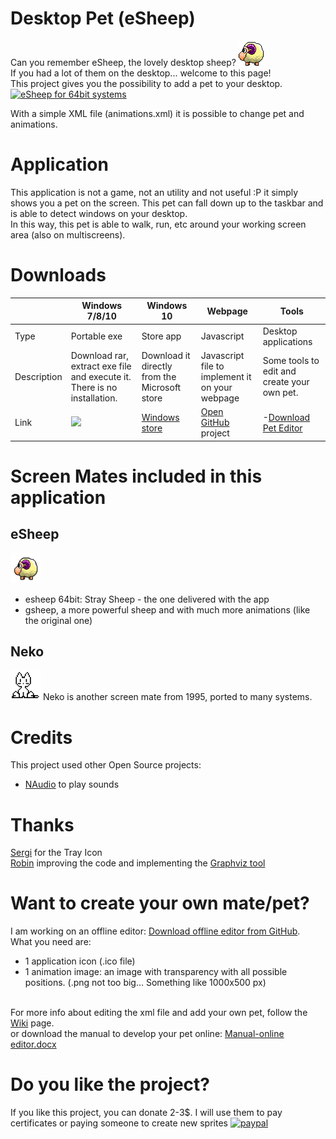# Desktop Pet (eSheep)

Can you remember eSheep, the lovely desktop sheep?
<img src='src/Images/esheep.png' /><br />
If you had a lot of them on the desktop... welcome to this page!<br />
This project gives you the possibility to add a pet to your desktop.<br />[![eSheep for 64bit systems](https://img.youtube.com/vi/xN90p16tKGE/0.jpg)](https://www.youtube.com/watch?v=xN90p16tKGE) 

With a simple XML file (animations.xml) it is possible to change pet and animations.

# Application
This application is not a game, not an utility and not useful :P it simply shows you
a pet on the screen. This pet can fall down up to the taskbar and is able to detect 
windows on your desktop.<br />
In this way, this pet is able to walk, run, etc around your working screen area (also on multiscreens).

# Downloads

|        | Windows 7/8/10 | Windows 10 | Webpage | Tools |
|--------|----------------|------------|---------|-------|
| Type |  Portable exe | Store app | Javascript | Desktop applications |
| Description | Download rar, extract exe file and execute it. There is no installation. | Download it directly from the Microsoft store | Javascript file to implement it on your webpage | Some tools to edit and create your own pet.
| Link | <a href='https://github.com/Adrianotiger/desktopPet/releases/latest'><img src='https://img.shields.io/github/downloads/adrianotiger/desktopPet/total.svg'></a> | <a href='https://www.microsoft.com/store/apps/9MX2V0TQT6RM'>Windows store</a> | <a href='https://github.com/Adrianotiger/web-esheep'>Open GitHub</a> project | -<a href='https://github.com/Adrianotiger/desktopPet/releases/tag/editor0.2'>Download Pet Editor</a> |

# Screen Mates included in this application
## eSheep
[![eSheeps](Pets/esheep64/icon.png)](Pets/) 
- esheep 64bit: Stray Sheep - the one delivered with the app 
- gsheep, a more powerful sheep and with much more animations (like the original one)
## Neko
[![Neko](Pets/neko/icon.png)](Pets/) 
Neko is another screen mate from 1995, ported to many systems.

# Credits
This project used other Open Source projects:
<ul>
<li><a href='https://github.com/naudio/NAudio'>NAudio</a> to play sounds
</ul>

# Thanks
<a href='https://github.com/Grunwaldt'>Sergi</a> for the Tray Icon<br>
<a href='https://github.com/rluiten'>Robin</a> improving the code and implementing the <a href='https://github.com/Adrianotiger/desktopPet/issues/6'>Graphviz tool</a>

# Want to create your own mate/pet?
I am working on an offline editor: <a href='https://github.com/Adrianotiger/desktopPet/releases/tag/editor0.2'>Download offline editor from GitHub</a>.<br>
What you need are:
<ul>
<li>1 application icon (.ico file)
<li>1 animation image: an image with transparency with all possible positions. (.png not too big... Something like 1000x500 px)
</ul><br />
For more info about editing the xml file and add your own pet, follow the <a href='../../wiki/'>Wiki</a> page.<br /> or download the manual to develop your pet online: <a href='https://github.com/Adrianotiger/desktopPet/raw/master/Manual/Manual%20-%20online%20editor.docx'>Manual-online editor.docx</a>

# Do you like the project?
If you like this project, you can donate 2-3$. 
I will use them to pay certificates or paying someone to create new sprites
[![paypal](https://www.paypalobjects.com/en_US/CH/i/btn/btn_donateCC_LG.gif)](https://www.paypal.com/cgi-bin/webscr?cmd=_s-xclick&hosted_button_id=HWNG87K85CJFA)
